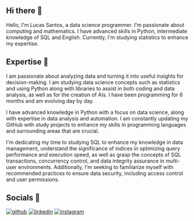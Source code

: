 ## Hi there 👋
Hello, I'm Lucas Santos, a data science programmer. I'm passionate about computing and mathematics. I have advanced skills in Python, intermediate knowledge of SQL and English. Currently, I'm studying statistics to enhance my expertise.

## Expertise 🚀
I am passionate about analyzing data and turning it into useful insights for decision-making. I am studying data science concepts such as statistics and using Python along with libraries to assist in both coding and data analysis, as well as for the creation of AIs. I have been programming for 6 months and am evolving day by day.

I have advanced knowledge in Python with a focus on data science, along with expertise in data analysis and automation. I am constantly updating my GitHub with study projects to enhance my skills in programming languages and surrounding areas that are crucial.

I'm dedicating my time to studying SQL to enhance my knowledge in data management, understand the significance of indices in optimizing query performance and execution speed, as well as grasp the concepts of SQL transactions, concurrency control, and data integrity assurance in multi-user environments. Additionally, I'm seeking to familiarize myself with recommended practices to ensure data security, including access control and user permissions.

## Socials 📱
[![github](https://img.shields.io/badge/github-000?style=for-the-badge&logo=github&logoColor=white)](https://github.com/LucasSantos875478)
[![linkedin](https://img.shields.io/badge/linkedin-0A66C2?style=for-the-badge&logo=linkedin&logoColor=white)](https://www.linkedin.com/in/lucas-santos-454584285/)
[![instagram](https://img.shields.io/badge/instagram-1DA1F2?style=for-the-badge&logo=instagram&logoColor=)](https://www.instagram.com/lucassantos875478/)
<!--
**LucasSantos875478/LucasSantos875478** is a ✨ _special_ ✨ repository because its `README.md` (this file) appears on your GitHub profile.

Here are some ideas to get you started:

- 🔭 I’m currently working on ...
- 🌱 I’m currently learning ...
- 👯 I’m looking to collaborate on ...
- 🤔 I’m looking for help with ...
- 💬 Ask me about ...
- 📫 How to reach me: ...
- 😄 Pronouns: ...
- ⚡ Fun fact: ...
-->
